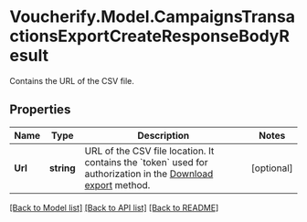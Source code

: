 # Voucherify.Model.CampaignsTransactionsExportCreateResponseBodyResult
Contains the URL of the CSV file.

## Properties

Name | Type | Description | Notes
------------ | ------------- | ------------- | -------------
**Url** | **string** | URL of the CSV file location. It contains the &#x60;token&#x60; used for authorization in the [Download export](ref:download-export) method. | [optional] 

[[Back to Model list]](../README.md#documentation-for-models) [[Back to API list]](../README.md#documentation-for-api-endpoints) [[Back to README]](../README.md)

